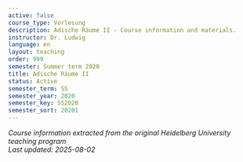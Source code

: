 ```yaml
---
active: false
course_type: Vorlesung
description: Adische Räume II - Course information and materials.
instructor: Dr. Ludwig
language: en
layout: teaching
order: 999
semester: Summer term 2020
title: Adische Räume II
status: Active
semester_term: SS
semester_year: 2020
semester_key: SS2020
semester_sort: 20201
---
```

*Course information extracted from the original Heidelberg University teaching program*  
*Last updated: 2025-08-02*